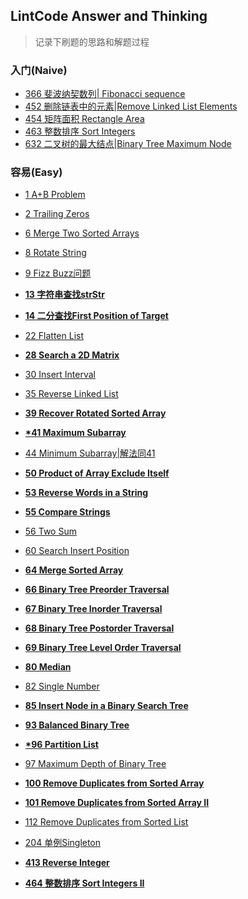 ## LintCode Answer and Thinking

> 记录下刷题的思路和解题过程	

### 入门(Naive)

- [366 斐波纳契数列| Fibonacci sequence](https://github.com/GalaxyExplosion2017/Algorithms/blob/master/lintcode/366%20%E6%96%90%E6%B3%A2%E7%BA%B3%E5%A5%91%E6%95%B0%E5%88%97.md)
- [452 删除链表中的元素|Remove Linked List Elements](https://github.com/GalaxyExplosion2017/Algorithms/blob/master/lintcode/452%20%E5%88%A0%E9%99%A4%E9%93%BE%E8%A1%A8%E4%B8%AD%E7%9A%84%E5%85%83%E7%B4%A0.md)
- [454 矩阵面积 Rectangle Area](https://github.com/GalaxyExplosion2017/Algorithms/blob/master/lintcode/454%20%E7%9F%A9%E9%98%B5%E9%9D%A2%E7%A7%AF%20Rectangle%20Area.md)
- [463 整数排序 Sort Integers](https://github.com/GalaxyExplosion2017/Algorithms/blob/master/lintcode/463%20%E6%95%B4%E6%95%B0%E6%8E%92%E5%BA%8F%20Sort%20Integers.md)
- [632 二叉树的最大结点|Binary Tree Maximum Node](https://github.com/GalaxyExplosion2017/Algorithms/blob/master/lintcode/632%20%E4%BA%8C%E5%8F%89%E6%A0%91%E7%9A%84%E6%9C%80%E5%A4%A7%E7%BB%93%E7%82%B9Binary%20Tree%20Maximum%20Node.md)


### 容易(Easy)

* [1 A+B Problem](https://github.com/GalaxyExplosion2017/Algorithms/blob/master/lintcode/1%20A%20%2B%20B%20Problem.md)

* [2 Trailing Zeros](https://github.com/GalaxyExplosion2017/Algorithms/blob/master/lintcode/2%20Trailing%20Zeros.md)

* [6 Merge Two Sorted Arrays](https://github.com/GalaxyExplosion2017/Algorithms/blob/master/lintcode/6%20Merge%20Two%20Sorted%20Arrays.md)

* [8 Rotate String](https://github.com/GalaxyExplosion2017/Algorithms/blob/master/lintcode/8%20Rotate%20String.md)

* [9 Fizz Buzz问题](https://github.com/GalaxyExplosion2017/Algorithms/blob/master/lintcode/9%20%20Fizz%20Buzz%E9%97%AE%E9%A2%98.md)

* [**13 字符串查找strStr**](https://github.com/GalaxyExplosion2017/Algorithms/blob/master/lintcode/13%20%E5%AD%97%E7%AC%A6%E4%B8%B2%E6%9F%A5%E6%89%BEstrStr.md)

* **[14 二分查找First Position of Target](https://github.com/GalaxyExplosion2017/Algorithms/blob/master/lintcode/14%20%E4%BA%8C%E5%88%86%E6%9F%A5%E6%89%BEFirst%20Position%20of%20Target.md)**

* [22 Flatten List](https://github.com/GalaxyExplosion2017/Algorithms/blob/master/lintcode/22%20Flatten%20List.md)

* **[28 Search a 2D Matrix](https://github.com/GalaxyExplosion2017/Algorithms/blob/master/lintcode/28%20Search%20a%202D%20Matrix.md)**

* [30 Insert Interval](https://github.com/GalaxyExplosion2017/Algorithms/blob/master/lintcode/30%20Insert%20Interval.md)

* [35 Reverse Linked List](https://github.com/GalaxyExplosion2017/Algorithms/blob/master/lintcode/35%20Reverse%20Linked%20List.md)

* [**39 Recover Rotated Sorted Array**](https://github.com/GalaxyExplosion2017/Algorithms/blob/master/lintcode/39%20%20Recover%20Rotated%20Sorted%20Array.md)

* [**\*41 Maximum Subarray**](https://github.com/GalaxyExplosion2017/Algorithms/blob/master/lintcode/41%20Maximum%20Subarray.md)

* [44 Minimum Subarray|解法同41](https://github.com/GalaxyExplosion2017/Algorithms/blob/master/lintcode/44%20Minimum%20Subarray.md)

* [**50 Product of Array Exclude Itself**](https://github.com/GalaxyExplosion2017/Algorithms/blob/master/lintcode/50%20Product%20of%20Array%20Exclude%20Itself.md)

* [**53 Reverse Words in a String**](https://github.com/GalaxyExplosion2017/Algorithms/blob/master/lintcode/53%20Reverse%20Words%20in%20a%20String.md)

* [**55 Compare Strings**](https://github.com/GalaxyExplosion2017/Algorithms/blob/master/lintcode/55%20Compare%20Strings.md)

* [56 Two Sum](https://github.com/GalaxyExplosion2017/Algorithms/blob/master/lintcode/56%20Two%20Sum.md)

* [60 Search Insert Position](https://github.com/GalaxyExplosion2017/Algorithms/blob/master/lintcode/60%20Search%20Insert%20Position.md)

* [**64 Merge Sorted Array**](https://github.com/GalaxyExplosion2017/Algorithms/blob/master/lintcode/64%20Merge%20Sorted%20Array.md)

* [**66 Binary Tree Preorder Traversal**](https://github.com/GalaxyExplosion2017/Algorithms/blob/master/lintcode/66%20Binary%20Tree%20Preorder%20Traversal.md)

* [**67 Binary Tree Inorder Traversal**](https://github.com/GalaxyExplosion2017/Algorithms/blob/master/lintcode/67%20Binary%20Tree%20Inorder%20Traversal.md)

* [**68 Binary Tree Postorder Traversal**](https://github.com/GalaxyExplosion2017/Algorithms/blob/master/lintcode/68%20Binary%20Tree%20Postorder%20Traversal.md)

* [**69 Binary Tree Level Order Traversal**](https://github.com/GalaxyExplosion2017/Algorithms/blob/master/lintcode/69%20Binary%20Tree%20Level%20Order%20Traversal%20.md)

* [**80 Median**](https://github.com/GalaxyExplosion2017/Algorithms/blob/master/lintcode/80%20Median.md)

* [82 Single Number](https://github.com/GalaxyExplosion2017/Algorithms/blob/master/lintcode/82%20Single%20Number%20.md)

* [**85 Insert Node in a Binary Search Tree**](https://github.com/GalaxyExplosion2017/Algorithms/blob/master/lintcode/85%20Insert%20Node%20in%20a%20Binary%20Search%20Tree.md)

* [**93 Balanced Binary Tree**](https://github.com/GalaxyExplosion2017/Algorithms/blob/master/lintcode/93%20Balanced%20Binary%20Tree.md)

* [**\*96 Partition List**](https://github.com/GalaxyExplosion2017/Algorithms/blob/master/lintcode/96%20Partition%20List%20.md)

* [97 Maximum Depth of Binary Tree](https://github.com/GalaxyExplosion2017/Algorithms/blob/master/lintcode/97%20Maximum%20Depth%20of%20Binary%20Tree%20.md)

* [**100 Remove Duplicates from Sorted Array**](https://github.com/GalaxyExplosion2017/Algorithms/blob/master/lintcode/100%20Remove%20Duplicates%20from%20Sorted%20Array.md)

* [**101 Remove Duplicates from Sorted Array II**](https://github.com/GalaxyExplosion2017/Algorithms/blob/master/lintcode/101%20Remove%20Duplicates%20from%20Sorted%20Array%20II%20.md)

* [112 Remove Duplicates from Sorted List](https://github.com/GalaxyExplosion2017/Algorithms/blob/master/lintcode/112%20Remove%20Duplicates%20from%20Sorted%20List.md)

* [204 单例Singleton](https://github.com/GalaxyExplosion2017/Algorithms/blob/master/lintcode/204%20%E5%8D%95%E4%BE%8BSingleton.md)

* [**413 Reverse Integer**](https://github.com/GalaxyExplosion2017/Algorithms/blob/master/lintcode/413%20Reverse%20Integer.md)

* [**464 整数排序 Sort Integers II**](https://github.com/GalaxyExplosion2017/Algorithms/blob/master/lintcode/464%20%E6%95%B4%E6%95%B0%E6%8E%92%E5%BA%8F%20Sort%20Integers%20II.md)

  ​


